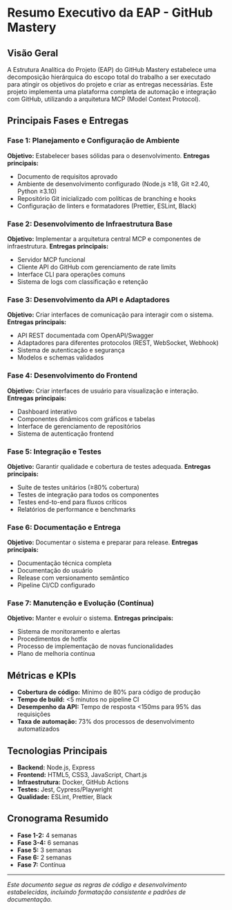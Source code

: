 # Resumo Executivo da EAP - GitHub Mastery

## Visão Geral

A Estrutura Analítica do Projeto (EAP) do GitHub Mastery estabelece uma decomposição hierárquica do escopo total do trabalho a ser executado para atingir os objetivos do projeto e criar as entregas necessárias. Este projeto implementa uma plataforma completa de automação e integração com GitHub, utilizando a arquitetura MCP (Model Context Protocol).

## Principais Fases e Entregas

### Fase 1: Planejamento e Configuração de Ambiente

**Objetivo:** Estabelecer bases sólidas para o desenvolvimento.
**Entregas principais:**

- Documento de requisitos aprovado
- Ambiente de desenvolvimento configurado (Node.js ≥18, Git ≥2.40, Python ≥3.10)
- Repositório Git inicializado com políticas de branching e hooks
- Configuração de linters e formatadores (Prettier, ESLint, Black)

### Fase 2: Desenvolvimento de Infraestrutura Base

**Objetivo:** Implementar a arquitetura central MCP e componentes de infraestrutura.
**Entregas principais:**

- Servidor MCP funcional
- Cliente API do GitHub com gerenciamento de rate limits
- Interface CLI para operações comuns
- Sistema de logs com classificação e retenção

### Fase 3: Desenvolvimento da API e Adaptadores

**Objetivo:** Criar interfaces de comunicação para interagir com o sistema.
**Entregas principais:**

- API REST documentada com OpenAPI/Swagger
- Adaptadores para diferentes protocolos (REST, WebSocket, Webhook)
- Sistema de autenticação e segurança
- Modelos e schemas validados

### Fase 4: Desenvolvimento do Frontend

**Objetivo:** Criar interfaces de usuário para visualização e interação.
**Entregas principais:**

- Dashboard interativo
- Componentes dinâmicos com gráficos e tabelas
- Interface de gerenciamento de repositórios
- Sistema de autenticação frontend

### Fase 5: Integração e Testes

**Objetivo:** Garantir qualidade e cobertura de testes adequada.
**Entregas principais:**

- Suíte de testes unitários (≥80% cobertura)
- Testes de integração para todos os componentes
- Testes end-to-end para fluxos críticos
- Relatórios de performance e benchmarks

### Fase 6: Documentação e Entrega

**Objetivo:** Documentar o sistema e preparar para release.
**Entregas principais:**

- Documentação técnica completa
- Documentação do usuário
- Release com versionamento semântico
- Pipeline CI/CD configurado

### Fase 7: Manutenção e Evolução (Contínua)

**Objetivo:** Manter e evoluir o sistema.
**Entregas principais:**

- Sistema de monitoramento e alertas
- Procedimentos de hotfix
- Processo de implementação de novas funcionalidades
- Plano de melhoria contínua

## Métricas e KPIs

- **Cobertura de código:** Mínimo de 80% para código de produção
- **Tempo de build:** <5 minutos no pipeline CI
- **Desempenho da API:** Tempo de resposta <150ms para 95% das requisições
- **Taxa de automação:** 73% dos processos de desenvolvimento automatizados

## Tecnologias Principais

- **Backend:** Node.js, Express
- **Frontend:** HTML5, CSS3, JavaScript, Chart.js
- **Infraestrutura:** Docker, GitHub Actions
- **Testes:** Jest, Cypress/Playwright
- **Qualidade:** ESLint, Prettier, Black

## Cronograma Resumido

- **Fase 1-2:** 4 semanas
- **Fase 3-4:** 6 semanas
- **Fase 5:** 3 semanas
- **Fase 6:** 2 semanas
- **Fase 7:** Contínua

---

_Este documento segue as regras de código e desenvolvimento estabelecidas, incluindo formatação consistente e padrões de documentação._
